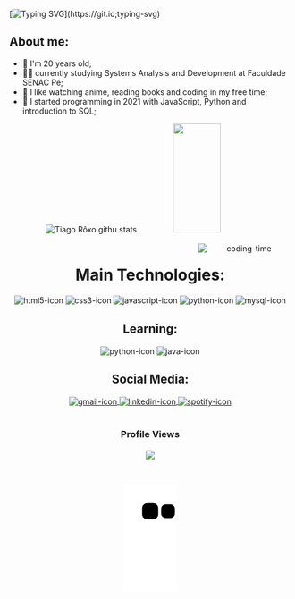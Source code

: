 [![Typing SVG](https://readme-typing-svg.herokuapp.com/?color=677bbf&size=35&center=true&vCenter=true&width=1000&lines=Hey,+guys!+👋;Welcome+to+my+profile!)](https://git.io;typing-svg)

## About me:
- 🌱 I'm 20 years old;
- 👨‍🎓 currently studying Systems Analysis and Development at Faculdade SENAC Pe;
- 👾 I like watching anime, reading books and coding in my free time;
- 📌 I started programming in 2021 with JavaScript, Python and introduction to SQL;
    
<div align="center">  
  <img width="49%" height="195px" src="https://github-readme-stats.vercel.app/api?username=roxootiago&show_icons=true&icon_color=4c5f9e&hide_border=true&theme=tokyonight" alt="Tiago Rôxo githu stats" /> 
  <img width="41%" height="195px" src="https://github-readme-stats.vercel.app/api/top-langs/?username=roxootiago&theme=tokyonight&hide_border=true&layout=compact" />

</div>

<div  align="center"> 
  <div style="display: inline_block"><br>
    <img align="right" height="40%" width="33%" " alt="coding-time" src="https://i.pinimg.com/originals/ef/90/15/ef9015d0343497cd219c84247bbed41b.gif">
    <h1 align="center">Main Technologies:</h1>
    <img align="center" height="30" width="40" alt="html5-icon" title="HTML5" src="https://www.svgrepo.com/show/452228/html-5.svg">
    <img align="center" height="30" width="40" alt="css3-icon" title="CSS3" src="https://www.svgrepo.com/show/452185/css-3.svg">
    <img align="center" height="30" width="40" alt="javascript-icon"  title="JavaScript"src="https://www.svgrepo.com/show/452045/js.svg">
    <img align="center" height="30" width="40" alt="python-icon" title="Python" src="https://www.svgrepo.com/show/452091/python.svg">
    <img align="center" height="30" width="40" alt="mysql-icon" title="MySQL" src="https://www.svgrepo.com/show/355133/mysql.svg">
</div>

<div  align="center"> 
  <div style="display: inline_block">
    <h2 align="center">Learning:</h2>
    <img align="center" height="30" width="40" alt="python-icon" title="Python" src="https://www.svgrepo.com/show/452091/python.svg">
    <img align="center" height="30" width="40" alt="java-icon" title="Java" src="https://www.svgrepo.com/show/452234/java.svg">
</div>

<div  align="center"> 
  <div style="display: inline_block">
    <h2 align="center">Social Media:</h2>
    <a  href = "mailto: tiagorxsilva@gmail.com" > 
        <img align="center" height="30" width="40" alt="gmail-icon" title="E-mail" src="https://www.svgrepo.com/show/223047/gmail.svg">
        </a>
      <a  href = "https://www.linkedin.com/in/tiago-roxo-547630219/" > 
        <img align="center" height="30" width="40" alt="linkedin-icon" title="Linkedin" src="https://www.svgrepo.com/show/354000/linkedin-icon.svg">
        </a>
      <a  href = "https://open.spotify.com/user/21zv7klano65vuk3um3dzqnvy" > 
        <img align="center" height="30" width="40" alt="spotify-icon" title="Spotify" src="https://www.svgrepo.com/show/475684/spotify-color.svg">
        </a>
    
</div>

<div align="center">
<br><h3 align="centre"><b>Profile Views</b></h3>  
<p align="center"><img align="center" src="https://profile-counter.glitch.me/{roxootiago}/count.svg" /></p> 
<br>
</div>

![Snake animation](https://github.com/roxootiago/roxootiago/blob/output/github-contribution-grid-snake.svg)
